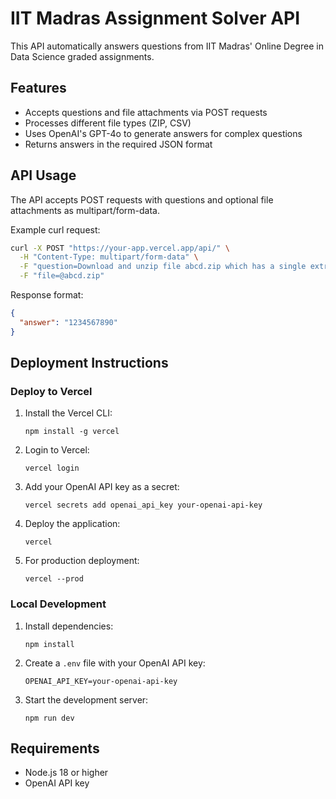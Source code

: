 # IIT Madras Assignment Solver API

This API automatically answers questions from IIT Madras' Online Degree in Data Science graded assignments.

## Features

- Accepts questions and file attachments via POST requests
- Processes different file types (ZIP, CSV)
- Uses OpenAI's GPT-4o to generate answers for complex questions
- Returns answers in the required JSON format

## API Usage

The API accepts POST requests with questions and optional file attachments as multipart/form-data.

Example curl request:
```bash
curl -X POST "https://your-app.vercel.app/api/" \
  -H "Content-Type: multipart/form-data" \
  -F "question=Download and unzip file abcd.zip which has a single extract.csv file inside. What is the value in the \"answer\" column of the CSV file?" \
  -F "file=@abcd.zip"
```

Response format:
```json
{
  "answer": "1234567890"
}
```

## Deployment Instructions

### Deploy to Vercel

1. Install the Vercel CLI:
   ```
   npm install -g vercel
   ```

2. Login to Vercel:
   ```
   vercel login
   ```

3. Add your OpenAI API key as a secret:
   ```
   vercel secrets add openai_api_key your-openai-api-key
   ```

4. Deploy the application:
   ```
   vercel
   ```

5. For production deployment:
   ```
   vercel --prod
   ```

### Local Development

1. Install dependencies:
   ```
   npm install
   ```

2. Create a `.env` file with your OpenAI API key:
   ```
   OPENAI_API_KEY=your-openai-api-key
   ```

3. Start the development server:
   ```
   npm run dev
   ```

## Requirements

- Node.js 18 or higher
- OpenAI API key
